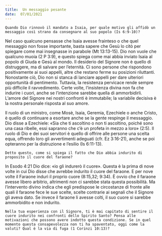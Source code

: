 ```yaml
---
title:  Un messaggio pesante
date:  07/01/2021
---
```


`Quando Dio rinnovò il mandato a Isaia, per quale motivo gli affidò un messaggio così strano da consegnare al suo popolo (Is 6:9-10)?`

Nel caso qualcuno pensasse che Isaia avesse frainteso o che quel messaggio non fosse importante, basta sapere che Gesù lo citò per spiegare come mai insegnasse in parabole (Mt 13:13-15). Dio non vuole che qualcuno muoia (2 P 3:9), e questo spiega come mai abbia inviato Isaia al popolo di Giuda e Gesù al mondo. Il desiderio del Signore non è quello di distruggere, ma di salvare per l’eternità. Ci sono persone che rispondono positivamente ai suoi appelli, altre che restano ferme su posizioni riluttanti. Nonostante ciò, Dio non si stanca di lanciare appelli per dare ulteriori opportunità di pentimento. Tuttavia, la resistenza pervicace rende sempre più difficile il ravvedimento. Certe volte, l’insistenza divina non fa che indurire i cuori, anche se l’intenzione sarebbe quella di ammorbidirli. L’amore del Signore nei nostri confronti è immutabile; la variabile decisiva è la nostra personale risposta al suo amore.

Il ruolo di un ministro, come Mosè, Isaia, Geremia, Ezechiele o anche Cristo, è quello di continuare a esortare anche se la gente respinge il messaggio. Dio disse a Ezechiele: «Sia che ti ascoltino o non ti ascoltino, poiché sono una casa ribelle, essi sapranno che c’è un profeta in mezzo a loro» (2:5). Il ruolo di Dio e dei suoi servitori è quello di offrire alle persone una scelta equa, offrendo loro gli avvertimenti adeguati (cfr. Ez 3:16-21), anche se poi opteranno per la distruzione e l’esilio (Is 6:11-13).

`Detto questo, come si spiega il fatto che Dio abbia indurito di proposito il cuore del faraone?`

In Esodo 4:21 Dio dice: «io gli indurerò il cuore». Questa è la prima di nove volte in cui Dio disse che avrebbe indurito il cuore del faraone. E per nove volte il Faraone indurì il proprio cuore (8:15,32; 9:34). È ovvio che il faraone avesse libero arbitrio, altrimenti non ci sarebbe stata questa possibilità. Ma l’intervento divino indica che egli predispose le circostanze di fronte alle quali il faraone fece le sue scelte, scelte contrarie ai segnali che il Signore gli aveva dato. Se invece il faraone li avesse colti, il suo cuore si sarebbe ammorbidito e non indurito.

`Nella tua esperienza con il Signore, ti è mai capitato di sentire il cuore indurito nei confronti dello Spirito Santo? Pensa alle motivazioni che possono avere indotto questa condizione. Se in quel momento questa consapevolezza non ti ha spaventato, oggi come la valuti? Qual è la via di fuga (1 Corinzi 10:13)?`